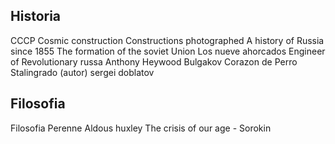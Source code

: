 ## Historia
CCCP Cosmic construction Constructions photographed
A history of Russia since 1855
The formation of the soviet Union
Los nueve ahorcados
Engineer of Revolutionary russa Anthony Heywood
Bulgakov Corazon de Perro
Stalingrado
(autor) sergei doblatov


## Filosofia
Filosofia Perenne Aldous huxley
The crisis of our age - Sorokin